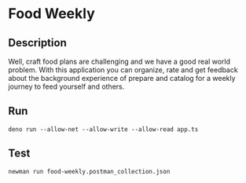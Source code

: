 # Food Weekly

## Description

Well, craft food plans are challenging and we have a good real world problem.
With this application you can organize, rate and get feedback about the
background experience of prepare and catalog for a weekly journey to feed yourself
and others.

## Run

```
deno run --allow-net --allow-write --allow-read app.ts
```

## Test

```
newman run food-weekly.postman_collection.json
```